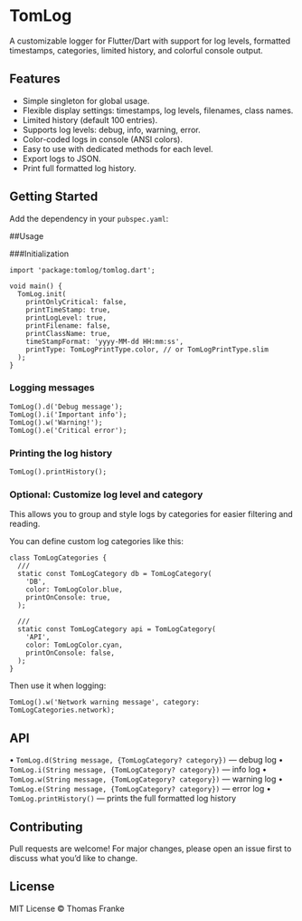 # TomLog

A customizable logger for Flutter/Dart with support for log levels, formatted timestamps, categories, limited history, and colorful console output.

## Features

- Simple singleton for global usage.
- Flexible display settings: timestamps, log levels, filenames, class names.
- Limited history (default 100 entries).
- Supports log levels: debug, info, warning, error.
- Color-coded logs in console (ANSI colors).
- Easy to use with dedicated methods for each level.
- Export logs to JSON.
- Print full formatted log history.

## Getting Started

Add the dependency in your `pubspec.yaml`:

##Usage

###Initialization

```
import 'package:tomlog/tomlog.dart';

void main() {
  TomLog.init(
    printOnlyCritical: false,
    printTimeStamp: true,
    printLogLevel: true,
    printFilename: false,
    printClassName: true,
    timeStampFormat: 'yyyy-MM-dd HH:mm:ss',
    printType: TomLogPrintType.color, // or TomLogPrintType.slim
  );
}
```

### Logging messages

```
TomLog().d('Debug message');
TomLog().i('Important info');
TomLog().w('Warning!');
TomLog().e('Critical error');
```

### Printing the log history

```
TomLog().printHistory();
```

### Optional: Customize log level and category

This allows you to group and style logs by categories for easier filtering and reading.

You can define custom log categories like this:

```
class TomLogCategories {
  ///
  static const TomLogCategory db = TomLogCategory(
    'DB',
    color: TomLogColor.blue,
    printOnConsole: true,
  );

  ///
  static const TomLogCategory api = TomLogCategory(
    'API',
    color: TomLogColor.cyan,
    printOnConsole: false,
  );
}
```

Then use it when logging:

```
TomLog().w('Network warning message', category: TomLogCategories.network);
```

## API
• `TomLog.d(String message, {TomLogCategory? category})` — debug log
• `TomLog.i(String message, {TomLogCategory? category})` — info log
• `TomLog.w(String message, {TomLogCategory? category})` — warning log
• `TomLog.e(String message, {TomLogCategory? category})` — error log
• `TomLog.printHistory()` — prints the full formatted log history

## Contributing

Pull requests are welcome! For major changes, please open an issue first to discuss what you’d like to change.

## License
MIT License © Thomas Franke